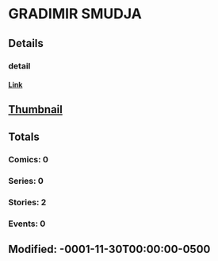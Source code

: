 # GRADIMIR  SMUDJA 
## Details
### detail
#### [Link](http://marvel.com/comics/creators/11225/gradimir_smudja?utm_campaign=apiRef&utm_source=225578a89fc76f3d20fbffda5d17a88d)
## [Thumbnail](http://i.annihil.us/u/prod/marvel/i/mg/f/b0/4bedbedc90794.jpg)
## Totals
### Comics: 0
### Series: 0
### Stories: 2
### Events: 0
## Modified: -0001-11-30T00:00:00-0500